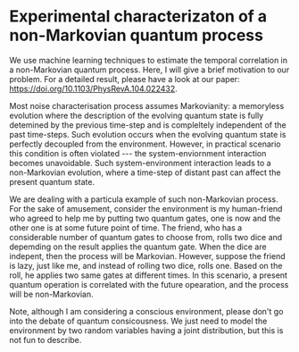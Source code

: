 # Experimental characterizaton of a non-Markovian quantum process
We use machine learning techniques to estimate the temporal correlation in a non-Markovian quantum process. Here, I will give a brief motivation to our problem. For a detailed result, please have a look at our paper: https://doi.org/10.1103/PhysRevA.104.022432.

Most noise characterisation process assumes Markovianity: a memoryless evolution where the description of the evolving quantum state is fully detemined by the previous time-step and is compleltely independent of the past time-steps.  Such evolution occurs when the evolving quantum state is perfectly decoupled from the environment. However, in practical scenario this condition is often violated --- the system-enviornment interaction becomes unavoidable. Such system-environment interaction leads to a non-Markovian evolution, where a time-step of distant past can affect the present quantum state. 

We are dealing with a particula example of such non-Markovian process. For the sake of amusement, consider the environment is my human-friend who agreed to help me by putting two quantum gates, one is now and the other one is at some future point of time. The friend, who has a considerable number of quantum gates to choose from, rolls two dice and depemding on the result applies the quantum gate. When the dice are indepent, then the process will be Markovian. However, suppose the friend is lazy, just like me, and instead of rolling two dice, rolls one. Based on the roll, he applies two same gates at different times. In this scenario, a present quantum operation is correlated with the future opearation, and the process will be non-Markovian. 

Note, although I am considering a conscious environment, please don't go into the debate of quantum consicousness. We just need to model the environment by two random variables having a joint distribution, but this is not fun to describe. 
